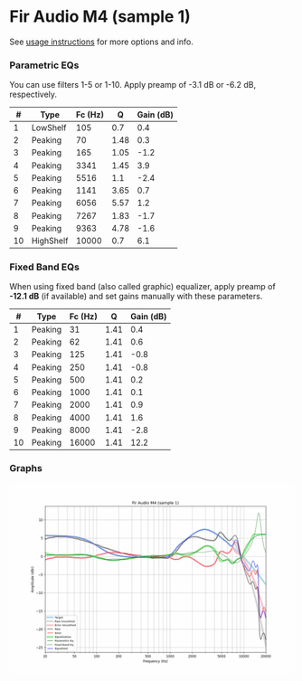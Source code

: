 # Fir Audio M4 (sample 1)
See [usage instructions](https://github.com/jaakkopasanen/AutoEq#usage) for more options and info.

### Parametric EQs
You can use filters 1-5 or 1-10. Apply preamp of -3.1 dB or -6.2 dB, respectively.

|   # | Type      |   Fc (Hz) |    Q |   Gain (dB) |
|-----|-----------|-----------|------|-------------|
|   1 | LowShelf  |       105 | 0.7  |         0.4 |
|   2 | Peaking   |        70 | 1.48 |         0.3 |
|   3 | Peaking   |       165 | 1.05 |        -1.2 |
|   4 | Peaking   |      3341 | 1.45 |         3.9 |
|   5 | Peaking   |      5516 | 1.1  |        -2.4 |
|   6 | Peaking   |      1141 | 3.65 |         0.7 |
|   7 | Peaking   |      6056 | 5.57 |         1.2 |
|   8 | Peaking   |      7267 | 1.83 |        -1.7 |
|   9 | Peaking   |      9363 | 4.78 |        -1.6 |
|  10 | HighShelf |     10000 | 0.7  |         6.1 |

### Fixed Band EQs
When using fixed band (also called graphic) equalizer, apply preamp of **-12.1 dB** (if available) and set gains manually with these parameters.

|   # | Type    |   Fc (Hz) |    Q |   Gain (dB) |
|-----|---------|-----------|------|-------------|
|   1 | Peaking |        31 | 1.41 |         0.4 |
|   2 | Peaking |        62 | 1.41 |         0.6 |
|   3 | Peaking |       125 | 1.41 |        -0.8 |
|   4 | Peaking |       250 | 1.41 |        -0.8 |
|   5 | Peaking |       500 | 1.41 |         0.2 |
|   6 | Peaking |      1000 | 1.41 |         0.1 |
|   7 | Peaking |      2000 | 1.41 |         0.9 |
|   8 | Peaking |      4000 | 1.41 |         1.6 |
|   9 | Peaking |      8000 | 1.41 |        -2.8 |
|  10 | Peaking |     16000 | 1.41 |        12.2 |

### Graphs
![](./Fir%20Audio%20M4%20(sample%201).png)
